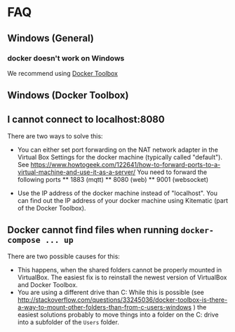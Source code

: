 # FAQ

## Windows (General)

### docker doesn't work on Windows

We recommend using [Docker Toolbox](https://www.docker.com/products/docker-toolbox)

## Windows (Docker Toolbox)

## I cannot connect to localhost:8080
There are two ways to solve this:
* You can either set port forwarding on the NAT network adapter in the Virtual Box Settings for the docker machine (typically called "default"). See https://www.howtogeek.com/122641/how-to-forward-ports-to-a-virtual-machine-and-use-it-as-a-server/ You need to forward the following ports
** 1883 (mqtt)
** 8080 (web)
** 9001 (websocket)
- Use the IP address of the docker machine instead of "localhost". You can find out the IP address of your docker machine using Kitematic (part of the Docker Toolbox).

## Docker cannot find files when running `docker-compose ... up`
There are two possible causes for this:
* This happens, when the shared folders cannot be properly mounted in VirtualBox. The easiest fix is to reinstall the newest version of VirtualBox and Docker Toolbox.
* You are using a different drive than C: While this is possible (see http://stackoverflow.com/questions/33245036/docker-toolbox-is-there-a-way-to-mount-other-folders-than-from-c-users-windows ) the easiest solutions probably to move things into a folder on the C: drive into a subfolder of the `Users` folder.
